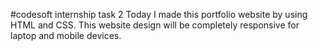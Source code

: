  #codesoft internship 
 task 2
Today I made this portfolio website by using HTML and CSS.
This website design will be completely responsive for laptop and mobile devices.
